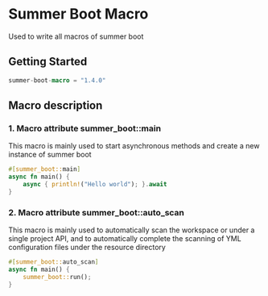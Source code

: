 # Summer Boot Macro

Used to write all macros of summer boot

## Getting Started

```rust
summer-boot-macro = "1.4.0"
```

## Macro description

### 1. Macro attribute summer_boot::main

This macro is mainly used to start asynchronous methods and create a new instance of summer boot 

```rust
#[summer_boot::main]
async fn main() {
    async { println!("Hello world"); }.await
}
```

### 2. Macro attribute summer_boot::auto_scan

This macro is mainly used to automatically scan the workspace or under a single project API, 
and to automatically complete the scanning of YML configuration files under the resource directory

```rust
#[summer_boot::auto_scan]
async fn main() {
    summer_boot::run();
}
```
